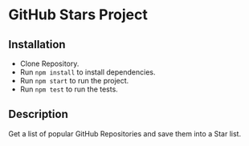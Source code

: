 # GitHub Stars Project

## Installation

- Clone Repository.
- Run `npm install` to install dependencies.
- Run `npm start` to run the project.
- Run `npm test` to run the tests.

## Description

Get a list of popular GitHub Repositories and save them into a Star list.
